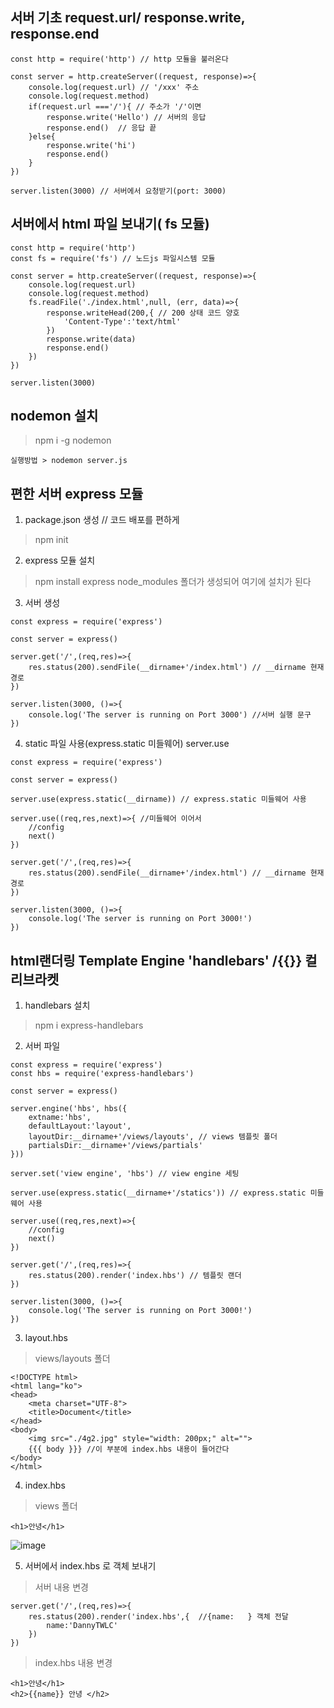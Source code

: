 ## 서버 기초 request.url/ response.write, response.end
```
const http = require('http') // http 모듈을 불러온다

const server = http.createServer((request, response)=>{
    console.log(request.url) // '/xxx' 주소
    console.log(request.method) 
    if(request.url ==='/'){ // 주소가 '/'이면
        response.write('Hello') // 서버의 응답
        response.end()  // 응답 끝
    }else{
        response.write('hi')
        response.end()
    }
})

server.listen(3000) // 서버에서 요청받기(port: 3000)
```

##  서버에서 html 파일 보내기( fs 모듈)
```
const http = require('http')
const fs = require('fs') // 노드js 파일시스템 모듈

const server = http.createServer((request, response)=>{
    console.log(request.url)
    console.log(request.method)
    fs.readFile('./index.html',null, (err, data)=>{
        response.writeHead(200,{ // 200 상태 코드 양호
            'Content-Type':'text/html'
        })
        response.write(data)
        response.end()
    })
})

server.listen(3000)
```

## nodemon 설치
> npm i -g nodemon
```
실행방법 > nodemon server.js
```

## 편한 서버 express 모듈
1. package.json 생성 // 코드 배포를 편하게
> npm init

2. express 모듈 설치
> npm install express
> node_modules 폴더가 생성되어 여기에 설치가 된다


3. 서버 생성
```
const express = require('express')

const server = express()

server.get('/',(req,res)=>{
    res.status(200).sendFile(__dirname+'/index.html') // __dirname 현재 경로
})

server.listen(3000, ()=>{
    console.log('The server is running on Port 3000') //서버 실행 문구
})
```

4. static 파일 사용(express.static 미들웨어) server.use
```
const express = require('express')

const server = express()

server.use(express.static(__dirname)) // express.static 미들웨어 사용

server.use((req,res,next)=>{ //미들웨어 이어서
    //config
    next()
})

server.get('/',(req,res)=>{
    res.status(200).sendFile(__dirname+'/index.html') // __dirname 현재 경로
})

server.listen(3000, ()=>{
    console.log('The server is running on Port 3000!')
})
```

## html랜더링 Template Engine 'handlebars' /{{}} 컬리브라켓
1. handlebars 설치
> npm i express-handlebars

2. 서버 파일
```
const express = require('express')
const hbs = require('express-handlebars')

const server = express()

server.engine('hbs', hbs({
    extname:'hbs',
    defaultLayout:'layout',
    layoutDir:__dirname+'/views/layouts', // views 템플릿 폴더
    partialsDir:__dirname+'/views/partials'
}))

server.set('view engine', 'hbs') // view engine 세팅

server.use(express.static(__dirname+'/statics')) // express.static 미들웨어 사용

server.use((req,res,next)=>{
    //config
    next()
})

server.get('/',(req,res)=>{
    res.status(200).render('index.hbs') // 템플릿 랜더
})

server.listen(3000, ()=>{
    console.log('The server is running on Port 3000!')
})
```

3. layout.hbs
> views/layouts 폴더
```
<!DOCTYPE html>
<html lang="ko">
<head>
    <meta charset="UTF-8">
    <title>Document</title>
</head>
<body>
    <img src="./4g2.jpg" style="width: 200px;" alt="">
    {{{ body }}} //이 부분에 index.hbs 내용이 들어간다
</body>
</html>
```

4. index.hbs
> views 폴더
```
<h1>안녕</h1>
```
![image](https://user-images.githubusercontent.com/30430227/126600391-15ab168d-5b2c-4df0-823a-8af006ff2f8d.png)

5. 서버에서 index.hbs 로 객체 보내기
> 서버 내용 변경
```
server.get('/',(req,res)=>{
    res.status(200).render('index.hbs',{  //{name:   } 객체 전달
        name:'DannyTWLC'
    }) 
})
```
> index.hbs 내용 변경
```
<h1>안녕</h1>
<h2>{{name}} 안녕 </h2>
```


